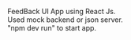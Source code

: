 FeedBack UI App using React Js.
<br>
Used mock backend or json server.
<br>
"npm dev run" to start app.

